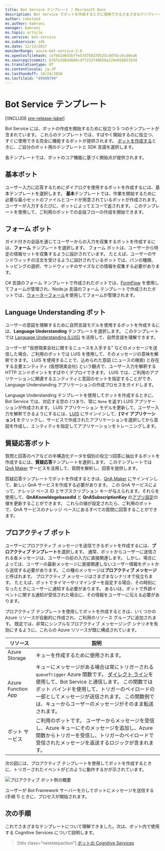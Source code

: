 ```yaml
---
title: Bot Service テンプレート | Microsoft Docs
description: Bot Service でボットを作成するときに使用できるさまざまなテンプレートについて説明します。
author: robstand
ms.author: kamrani
manager: kamrani
ms.topic: article
ms.service: bot-service
ms.subservice: sdk
ms.date: 12/13/2017
monikerRange: azure-bot-service-3.0
ms.openlocfilehash: ce7b82d6d3bffe57d758370525cdd7dcc6cddea6
ms.sourcegitcommit: b78fe3d8dd604c4f7233740658a229e85b8535dd
ms.translationtype: HT
ms.contentlocale: ja-JP
ms.lasthandoff: 10/24/2018
ms.locfileid: "49999799"
---
```

# <a name="bot-service-templates"></a>Bot Service テンプレート

[!INCLUDE [pre-release-label](includes/pre-release-label-v3.md)]

Bot Service には、ボットの作成を開始するために役立つ 5 つのテンプレートが含まれています。 これらのテンプレートでは、すばやく開始するのに役立つ、すぐに使用できる完全に機能するボットが提供されます。 [ボットを作成する](bot-service-quickstart.md)ときに、ご自分のボット用のテンプレートと SDK 言語を選択します。

各テンプレートでは、ボットのコア機能に基づく開始点が提供されます。 

## <a name="basic-bot"></a>基本ボット
ユーザー入力に応答するためにダイアログを使用するボットを作成するには、基本テンプレートを選択します。 **基本**テンプレートでは、作業を開始するために必要な最小セットのファイルとコードが用意されているボットが作成されます。 ユーザーが入力するたびに、ボットによってエコーで返されます。 このテンプレートを使用して、ご利用のボットでの会話フローの作成を開始できます。

## <a name="form-bot"></a>フォーム ボット
ガイド付きの会話を通じてユーザーからの入力を収集するボットを作成するには、**フォーム** テンプレートを選択します。 フォーム ボットは、ユーザーから特定の情報セットを収集するように設計されています。 たとえば、ユーザーのサンドウィッチの注文を受けるように設計されているボットでは、パンの種類、トッピングの選択、サンドウィッチのサイズなどの情報を収集する必要があります。

C# 言語のフォーム テンプレートで作成されたボットでは、[FormFlow](dotnet/bot-builder-dotnet-formflow.md) を使用してフォームが管理され、Node.js 言語のフォーム テンプレートで作成されたボットでは、[ウォーターフォール](nodejs/bot-builder-nodejs-dialog-waterfall.md)を使用してフォームが管理されます。

## <a name="language-understanding-bot"></a>Language Understanding ボット
ユーザーの意図を理解するために自然言語モデルを使用するボットを作成するには、**Language Understanding** テンプレートを選択します。 このテンプレートでは <a href="https://www.luis.ai" target="_blank">Language Understanding (LUIS)</a> を活用して、自然言語を理解できます。

ユーザーが "仮想現実会社に関するニュースを入手する" などのメッセージを送信した場合、ご利用のボットでは LUIS を使用して、そのメッセージの意味を解釈できます。 LUIS を使用することで、込められた意図 (ニュースの検索) と存在する主要エンティティ (仮想現実会社) という観点で、ユーザー入力を解釈する HTTP エンドポイントをすばやくデプロイできます。 LUIS では、ご利用のアプリケーションに関連するエンティティと意図のセットを指定することができ、Language Understanding アプリケーションの作成プロセスをガイドします。

Language Understanding テンプレートを使用してボットを作成するときに、Bot Service では、対応する空の (つまり、常に `None` を返す) LUIS アプリケーションが作成されます。 LUIS アプリケーション モデルを更新して、ユーザー入力を解釈できるようにするには、<a href="https://www.luis.ai" target="_blank">LUIS</a> にサインインして、**[マイ アプリケーション]** をクリックし、サービスで作成されたアプリケーションを選択してから意図を作成し、エンティティを指定してアプリケーションをトレーニングします。

## <a name="question-and-answer-bot"></a>質疑応答ボット
質問と回答のペアなどの半構造化データを個別の役立つ回答に抽出するボットを作成するには、**質疑応答**テンプレートを選択します。 このテンプレートでは <a href="https://qnamaker.ai">QnA Maker</a> サービスを活用して、質問を解析し、回答を提供します。 

質疑応答テンプレートでボットを作成するときは、<a href="https://qnamaker.ai">QnA Maker</a> にサインインして、新しい QnA サービスを作成する必要があります。 この QnA サービスによって、ナレッジ ベース ID とサブスクリプション キーが与えられます。それらを使用して、**QnAKnowldegebasedId** と **QnASubscriptionKey** の[アプリ設定](bot-service-manage-settings.md)の値を更新することができます。 これらの値が設定されたら、ご利用のボットで、QnA サービスのナレッジ ベースにあるすべての質問に回答することができます。

## <a name="proactive-bot"></a>プロアクティブ ボット
ユーザーにプロアクティブ メッセージを送信できるボットを作成するには、**プロアクティブ テンプレート**を選択します。 通常、ボットからユーザーに送信される各メッセージは、ユーザーの前の入力に直接関連します。 しかし、場合によっては、ユーザーの最新メッセージに直接関連しないユーザー情報をボットから送信する必要があります。 この種のメッセージは**プロアクティブ メッセージ**と呼ばれます。 プロアクティブ メッセージはさまざまなシナリオで役立ちます。 たとえば、ボットでタイマーやリマインダーを設定する場合、その時刻になったときにユーザーに通知する必要があります。 あるいは、ボットで外部イベントに関する通知が受信された場合に、その情報をユーザーに伝える必要があります。 

プロアクティブ テンプレートを使用してボットを作成するときは、いくつかの Azure リソースが自動的に作成され、ご利用のリソース グループに追加されます。 既定では、非常にシンプルなプロアクティブ メッセージング シナリオを有効にするように、これらの Azure リソースが既に構成されています。 

| リソース | 説明 |
|----|----|
| Azure Storage | キューを作成するために使用されます。 |
| Azure Function App | キューにメッセージがある場合は常にトリガーされる `queueTrigger` Azure 関数です。 [ダイレクト ライン](https://docs.microsoft.com/bot-framework/rest-api/bot-framework-rest-direct-line-3-0-concepts)を使用して、Bot Service と通信します。 この関数ではボット バインドを使用して、トリガーのペイロードの一部としてメッセージが送信されます。 この関数例では、キューからユーザーのメッセージがそのまま転送されます。
| ボット サービス | ご利用のボットです。 ユーザーからメッセージを受信し、Azure キューにそのメッセージを追加し、Azure 関数からトリガーを受信し、トリガーのペイロードで受信されたメッセージを返送するロジックが含まれます。 |

次の図には、プロアクティブ テンプレートを使用してボットを作成するときに、トリガーされたイベントがどのように動作するかが示されています。

![プロアクティブ ボット例の概要](~/media/bot-proactive-diagram.png)

ユーザーが Bot Framework サーバーを介してボットにメッセージを送信する (手順 1) ときに、プロセスが開始されます。

## <a name="next-steps"></a>次の手順
これでさまざまなテンプレートについて理解できました。次は、ボット内で使用する Cognitive Services について説明します。

> [!div class="nextstepaction"]
> [ボットの Cognitive Services](bot-service-concept-intelligence.md)
